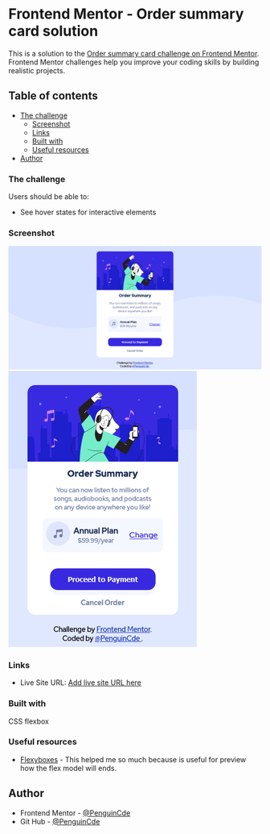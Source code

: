 # Frontend Mentor - Order summary card solution

This is a solution to the [Order summary card challenge on Frontend Mentor](https://www.frontendmentor.io/challenges/order-summary-component-QlPmajDUj). Frontend Mentor challenges help you improve your coding skills by building realistic projects. 

## Table of contents

- [The challenge](#the-challenge)
  - [Screenshot](#screenshot)
  - [Links](#links)
  - [Built with](#built-with)
  - [Useful resources](#useful-resources)
- [Author](#author)


### The challenge

Users should be able to:

- See hover states for interactive elements

### Screenshot

![](design/Desktop-preview.png)
![](design/Movil-Preview.png)


### Links

- Live Site URL: [Add live site URL here](https://your-live-site-url.com)


### Built with

CSS flexbox


### Useful resources

- [Flexyboxes](https://the-echoplex.net/flexyboxes/) - This helped me so much because is useful for preview how the flex model will ends.

## Author

- Frontend Mentor - [@PenguinCde](https://www.frontendmentor.io/profile/PenguinCde)
- Git Hub - [@PenguinCde](https://github.com/PenguinCde)



